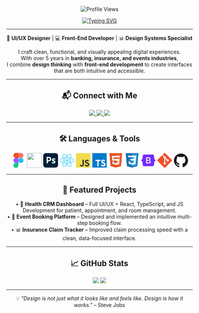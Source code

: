 <!-- Visitor Badge -->
<p align="center">
  <img src="https://visitor-badge.glitch.me/badge?page_id=Nammm-1.Nammm-1&left_color=00C4FF&right_color=000000" alt="Profile Views" />
</p>

<!-- Typing Animation -->
<p align="center">
  <a href="https://git.io/typing-svg">
    <img src="https://readme-typing-svg.herokuapp.com?font=Fira+Code&size=28&pause=1000&color=00C4FF&center=true&vCenter=true&width=900&lines=Hi+there!+I'm+Nammm-1;UI%2FUX+Designer;Front-End+Developer;Design+Systems+Specialist" alt="Typing SVG" />
  </a>
</p>

---

<p align="center">
  🎨 <b>UI/UX Designer</b> | 💻 <b>Front-End Developer</b> | 📊 <b>Design Systems Specialist</b>
</p>

<p align="center">
  I craft clean, functional, and visually appealing digital experiences.<br>
  With over 5 years in <b>banking, insurance, and events industries</b>,<br>
  I combine <b>design thinking</b> with <b>front-end development</b> to create interfaces that are both intuitive and accessible.
</p>

---

<h2 align="center">📬 Connect with Me</h2>
<p align="center">
  <a href="mailto:judeosafo.design@gmail.com">
    <img src="https://img.shields.io/badge/-judeosafo.design@gmail.com-c14438?style=flat&logo=Gmail&logoColor=white"/>
  </a>
  <a href="https://www.linkedin.com/in/judeosafo/">
    <img src="https://img.shields.io/badge/-Nammm-1-blue?style=flat&logo=Linkedin&logoColor=white"/>
  </a>
  <a href="https://judeosafo.mypixieset.com/">
    <img src="https://img.shields.io/badge/-Portfolio-000000?style=flat&logo=About.me&logoColor=white"/>
  </a>
</p>

---

<h2 align="center">🛠 Languages & Tools</h2>
<p align="center">
  <img src="https://raw.githubusercontent.com/devicons/devicon/master/icons/figma/figma-original.svg" width="40" height="40"/>
  <img src="https://raw.githubusercontent.com/devicons/devicon/master/icons/adobexd/adobexd-plain.svg" width="40" height="40"/>
  <img src="https://raw.githubusercontent.com/devicons/devicon/master/icons/photoshop/photoshop-plain.svg" width="40" height="40"/>
  <img src="https://raw.githubusercontent.com/devicons/devicon/master/icons/react/react-original.svg" width="40" height="40"/>
  <img src="https://raw.githubusercontent.com/devicons/devicon/master/icons/javascript/javascript-original.svg" width="40" height="40"/>
  <img src="https://raw.githubusercontent.com/devicons/devicon/master/icons/typescript/typescript-original.svg" width="40" height="40"/>
  <img src="https://raw.githubusercontent.com/devicons/devicon/master/icons/html5/html5-original.svg" width="40" height="40"/>
  <img src="https://raw.githubusercontent.com/devicons/devicon/master/icons/css3/css3-original.svg" width="40" height="40"/>
  <img src="https://raw.githubusercontent.com/devicons/devicon/master/icons/bootstrap/bootstrap-plain.svg" width="40" height="40"/>
  <img src="https://raw.githubusercontent.com/devicons/devicon/master/icons/git/git-original.svg" width="40" height="40"/>
  <img src="https://raw.githubusercontent.com/devicons/devicon/master/icons/github/github-original.svg" width="40" height="40"/>
</p>

---

<h2 align="center">📌 Featured Projects</h2>
<p align="center">
  • 🏥 <b>Health CRM Dashboard</b> – Full UI/UX + React, TypeScript, and JS Development for patient, appointment, and room management.<br>
  • 🎯 <b>Event Booking Platform</b> – Designed and implemented an intuitive multi-step booking flow.<br>
  • 📊 <b>Insurance Claim Tracker</b> – Improved claim processing speed with a clean, data-focused interface.
</p>

---

<h2 align="center">📈 GitHub Stats</h2>
<p align="center">
  <img src="https://github-readme-stats.vercel.app/api?username=Nammm-1&show_icons=true&count_private=true&theme=radical&title_color=00C4FF&icon_color=00C4FF&text_color=ffffff&bg_color=0d1117" width="48%" />
  <img src="https://github-readme-stats.vercel.app/api/top-langs/?username=Nammm-1&layout=compact&theme=radical&title_color=00C4FF&text_color=ffffff&bg_color=0d1117" width="48%" />
</p>

---

<p align="center">
  💡 <i>"Design is not just what it looks like and feels like. Design is how it works."</i> – Steve Jobs
</p>
